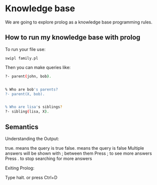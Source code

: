 # Knowledge base

We are going to explore prolog as a knowledge base programming rules.

## How to run my knowledge base with prolog

To run your file use:
```shell
swipl family.pl
```



Then you can make queries like:

```sh
?- parent(john, bob).


% Who are bob's parents?
?- parent(X, bob).


% Who are lisa's siblings?
?- sibling(lisa, X).


```

## Semantics

Understanding the Output:


true. means the query is true
false. means the query is false
Multiple answers will be shown with ; between them
Press ; to see more answers
Press . to stop searching for more answers


Exiting Prolog:

  Type halt. or press Ctrl+D


